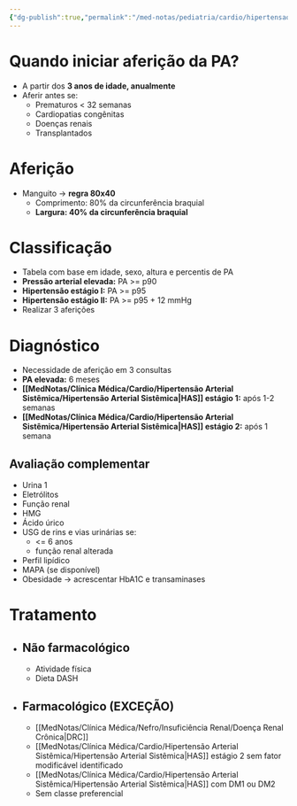 ```yaml
---
{"dg-publish":true,"permalink":"/med-notas/pediatria/cardio/hipertensao-arterial-sistemica-na-pediatria/","tags":["review"]}
---
```


# Quando iniciar aferição da PA?
- A partir dos **3 anos de idade, anualmente**
- Aferir antes se:
	- Prematuros < 32 semanas
	- Cardiopatias congênitas
	- Doenças renais
	- Transplantados
# Aferição
- Manguito -> **regra 80x40**
	- Comprimento: 80% da circunferência braquial
	- **Largura: 40% da circunferência braquial**

# Classificação
- Tabela com base em idade, sexo, altura e percentis de PA
- **Pressão arterial elevada:** PA >= p90
- **Hipertensão estágio I:** PA >= p95
- **Hipertensão estágio II:** PA >= p95 + 12 mmHg
- Realizar 3 aferições

# Diagnóstico
- Necessidade de aferição em 3 consultas
- **PA elevada:** 6 meses
- **[[MedNotas/Clínica Médica/Cardio/Hipertensão Arterial Sistêmica/Hipertensão Arterial Sistêmica\|HAS]] estágio 1:** após 1-2 semanas
- **[[MedNotas/Clínica Médica/Cardio/Hipertensão Arterial Sistêmica/Hipertensão Arterial Sistêmica\|HAS]] estágio 2:** após 1 semana
## Avaliação complementar
- Urina 1
- Eletrólitos
- Função renal
- HMG
- Ácido úrico
- USG de rins e vias urinárias se:
	- <= 6 anos
	- função renal alterada
- Perfil lipídico
- MAPA (se disponível)
- Obesidade -> acrescentar HbA1C e transaminases

# Tratamento
- ## Não farmacológico
	- Atividade física
	- Dieta DASH
- ## Farmacológico (EXCEÇÃO)
	- [[MedNotas/Clínica Médica/Nefro/Insuficiência Renal/Doença Renal Crônica\|DRC]]
	- [[MedNotas/Clínica Médica/Cardio/Hipertensão Arterial Sistêmica/Hipertensão Arterial Sistêmica\|HAS]] estágio 2 sem fator modificável identificado
	- [[MedNotas/Clínica Médica/Cardio/Hipertensão Arterial Sistêmica/Hipertensão Arterial Sistêmica\|HAS]] com DM1 ou DM2
	- Sem classe preferencial